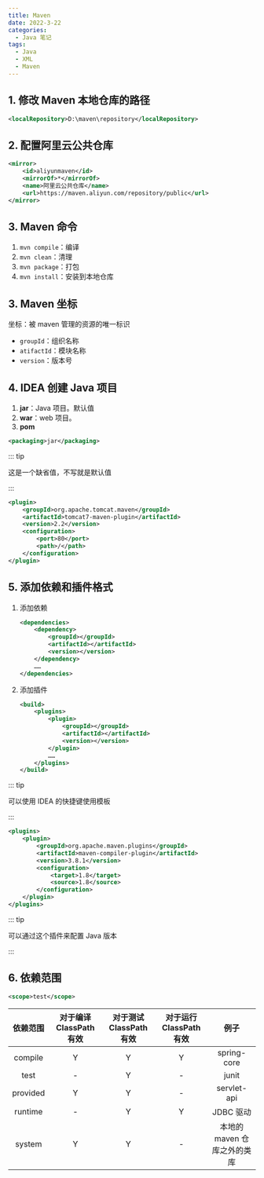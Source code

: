 ```yaml
---
title: Maven
date: 2022-3-22
categories:
  - Java 笔记
tags:
  - Java
  - XML
  - Maven
---
```


## 1. 修改 Maven 本地仓库的路径

```xml
<localRepository>D:\maven\repository</localRepository>
```

## 2. 配置阿里云公共仓库

```xml
<mirror>
    <id>aliyunmaven</id>
    <mirrorOf>*</mirrorOf>
    <name>阿里云公共仓库</name>
    <url>https://maven.aliyun.com/repository/public</url>
</mirror>
```

## 3. Maven 命令

1. `mvn compile`：编译
2. `mvn clean`：清理
3. `mvn package`：打包
4. `mvn install`：安装到本地仓库

## 3. Maven 坐标

坐标：被 maven 管理的资源的唯一标识

- `groupId`：组织名称
- `atifactId`：模块名称
- `version`：版本号

## 4. IDEA 创建 Java 项目

1. **jar**：Java 项目。默认值
2. **war**：web 项目。
3. **pom**

```xml
<packaging>jar</packaging>
```

::: tip

这是一个缺省值，不写就是默认值

:::

```xml
<plugin>
    <groupId>org.apache.tomcat.maven</groupId>
    <artifactId>tomcat7-maven-plugin</artifactId>
    <version>2.2</version>
    <configuration>
        <port>80</port>
        <path>/</path>
    </configuration>
</plugin>
```

## 5. 添加依赖和插件格式

1. 添加依赖

   ```xml
   <dependencies>
       <dependency>
           <groupId></groupId>
           <artifactId></artifactId>
           <version></version>
       </dependency>
       ……
   </dependencies>
   ```

2. 添加插件

   ```xml
   <build>
       <plugins>
           <plugin>
               <groupId></groupId>
               <artifactId></artifactId>
               <version></version>
           </plugin>
           ……
       </plugins>
   </build>
   ```

::: tip

可以使用 IDEA 的快捷键使用模板

:::

```xml
<plugins>
    <plugin>
        <groupId>org.apache.maven.plugins</groupId>
        <artifactId>maven-compiler-plugin</artifactId>
        <version>3.8.1</version>
        <configuration>
            <target>1.8</target>
            <source>1.8</source>
        </configuration>
    </plugin>
</plugins>
```

::: tip

可以通过这个插件来配置 Java 版本

:::

## 6. 依赖范围

```xml
<scope>test</scope>
```

| 依赖范围 | 对于编译 ClassPath 有效 | 对于测试 ClassPath 有效 | 对于运行 ClassPath 有效 |            例子             |
| :------: | :---------------------: | :---------------------: | :---------------------: | :-------------------------: |
| compile  |            Y            |            Y            |            Y            |         spring-core         |
|   test   |            -            |            Y            |            -            |            junit            |
| provided |            Y            |            Y            |            -            |         servlet-api         |
| runtime  |            -            |            Y            |            Y            |          JDBC 驱动          |
|  system  |            Y            |            Y            |            -            | 本地的 maven 仓库之外的类库 |
